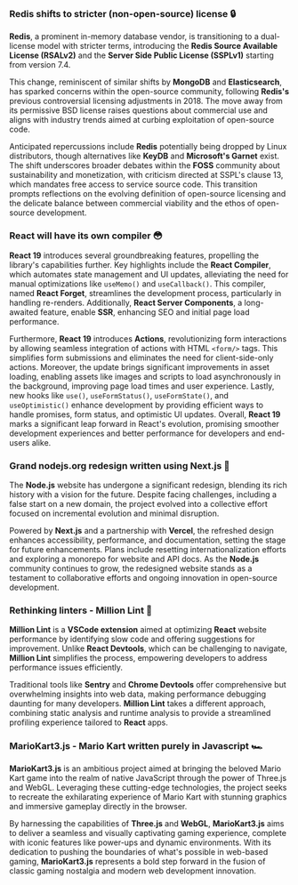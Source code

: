 ### Redis shifts to stricter (non-open-source) license 🔒

**Redis**, a prominent in-memory database vendor, is transitioning to a dual-license model with stricter terms, introducing the **Redis Source Available License (RSALv2)** and the **Server Side Public License (SSPLv1)** starting from version 7.4.

This change, reminiscent of similar shifts by **MongoDB** and **Elasticsearch**, has sparked concerns within the open-source community, following **Redis's** previous controversial licensing adjustments in 2018. The move away from its permissive BSD license raises questions about commercial use and aligns with industry trends aimed at curbing exploitation of open-source code.

Anticipated repercussions include **Redis** potentially being dropped by Linux distributors, though alternatives like **KeyDB** and **Microsoft's Garnet** exist. The shift underscores broader debates within the **FOSS** community about sustainability and monetization, with criticism directed at SSPL's clause 13, which mandates free access to service source code. This transition prompts reflections on the evolving definition of open-source licensing and the delicate balance between commercial viability and the ethos of open-source development.

### React will have its own compiler 😳

**React 19** introduces several groundbreaking features, propelling the library's capabilities further. Key highlights include the **React Compiler**, which automates state management and UI updates, alleviating the need for manual optimizations like `useMemo()` and `useCallback()`. This compiler, named **React Forget**, streamlines the development process, particularly in handling re-renders. Additionally, **React Server Components**, a long-awaited feature, enable **SSR**, enhancing SEO and initial page load performance.

Furthermore, **React 19** introduces **Actions**, revolutionizing form interactions by allowing seamless integration of actions with HTML `<form/>` tags. This simplifies form submissions and eliminates the need for client-side-only actions. Moreover, the update brings significant improvements in asset loading, enabling assets like images and scripts to load asynchronously in the background, improving page load times and user experience. Lastly, new hooks like `use()`, `useFormStatus()`, `useFormState()`, and `useOptimistic()` enhance development by providing efficient ways to handle promises, form status, and optimistic UI updates. Overall, **React 19** marks a significant leap forward in React's evolution, promising smoother development experiences and better performance for developers and end-users alike.

### Grand nodejs.org redesign written using Next.js 🚀

The **Node.js** website has undergone a significant redesign, blending its rich history with a vision for the future. Despite facing challenges, including a false start on a new domain, the project evolved into a collective effort focused on incremental evolution and minimal disruption.

Powered by **Next.js** and a partnership with **Vercel**, the refreshed design enhances accessibility, performance, and documentation, setting the stage for future enhancements. Plans include resetting internationalization efforts and exploring a monorepo for website and API docs. As the **Node.js** community continues to grow, the redesigned website stands as a testament to collaborative efforts and ongoing innovation in open-source development.

### Rethinking linters - Million Lint 💯

**Million Lint** is a **VSCode extension** aimed at optimizing **React** website performance by identifying slow code and offering suggestions for improvement. Unlike **React Devtools**, which can be challenging to navigate, **Million Lint** simplifies the process, empowering developers to address performance issues efficiently.

Traditional tools like **Sentry** and **Chrome Devtools** offer comprehensive but overwhelming insights into web data, making performance debugging daunting for many developers. **Million Lint** takes a different approach, combining static analysis and runtime analysis to provide a streamlined profiling experience tailored to **React** apps.

### MarioKart3.js - Mario Kart written purely in Javascript 🏎

**MarioKart3.js** is an ambitious project aimed at bringing the beloved Mario Kart game into the realm of native JavaScript through the power of Three.js and WebGL. Leveraging these cutting-edge technologies, the project seeks to recreate the exhilarating experience of Mario Kart with stunning graphics and immersive gameplay directly in the browser.

By harnessing the capabilities of **Three.js** and **WebGL**, **MarioKart3.js** aims to deliver a seamless and visually captivating gaming experience, complete with iconic features like power-ups and dynamic environments. With its dedication to pushing the boundaries of what's possible in web-based gaming, **MarioKart3.js** represents a bold step forward in the fusion of classic gaming nostalgia and modern web development innovation.
